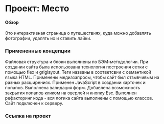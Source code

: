 # Проект: Место

#### Обзор
Это интерактивная страница о путешествиях, куда можно добавлять фотографии, удалять их и ставить лайки.

### Примененные концепции
Файловая структура и блоки выполнены по БЭМ-методологии. При создании сайта была использована технология построения сетки с помощью flex и griglayout. Теги названы в соответсвии с семантикой языка HTML. Применены медиазапросы, чтобы сайт был отзывчивым на разных расширениях. Применен JavaScript в создании карточек и попапов. Выполнена валидация форм. Добавлена возможность закрытия попапов кликом на оверлей и кнопку Esc.
Выполнен рефакторинг кода - вся логика сайта выполнены с помощью классов. Сайт подключен к серверу.

### Ссылка на проект
